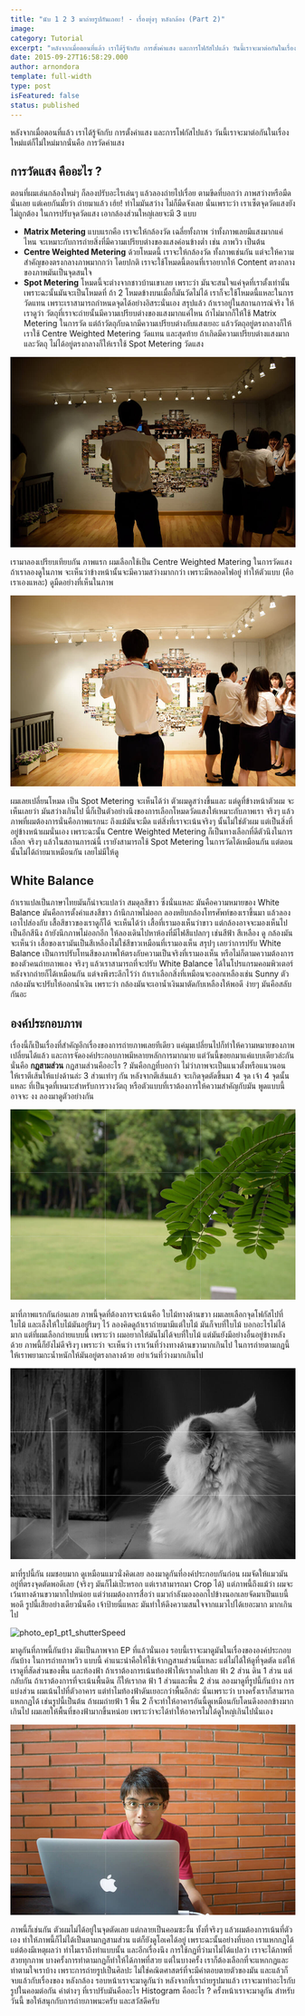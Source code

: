 ```yaml
---
title: "นับ 1 2 3 มาถ่ายรูปกันเถอะ! - เรื่องยุ่งๆ หลังกล้อง (Part 2)"
image:
category: Tutorial
excerpt: "หลังจากเมื่อตอนที่แล้ว เราได้รู้จักกับ การตั้งค่าแสง และการโฟกัสไปแล้ว วันนี้เราจะมาต่อกันในเรื่องใหม่แต่ก็ไม่ใหม่มากนั่นคือ การวัดค่าแสง"
date: 2015-09-27T16:58:29.000
author: arnondora
template: full-width
type: post
isFeatured: false
status: published
---
```


หลังจากเมื่อตอนที่แล้ว เราได้รู้จักกับ การตั้งค่าแสง และการโฟกัสไปแล้ว วันนี้เราจะมาต่อกันในเรื่องใหม่แต่ก็ไม่ใหม่มากนั่นคือ การวัดค่าแสง

## การวัดแสง คืออะไร ?
ตอนที่ผมเล่นกล้องใหม่ๆ ก็ลองปรับอะไรเล่นๆ แล้วลองถ่ายไปเรื่อย ตามขีดที่บอกว่า ภาพสว่างหรือมืด นั่นเลย แต่เคยกันมั้ยว่า ถ่ายมาแล้ว เฮ้ย! ทำไมมันสว่าง ไม่ก็มืดจังเลย นั่นเพราะว่า เราเซ็ตจุดวัดแสงยังไม่ถูกต้อง
ในการปรับจุดวัดแสง เอากล้องส่วนใหญ่เลยจะมี 3 แบบ

* **Matrix Metering** แบบแรกคือ เราจะให้กล้องวัด เฉลี่ยทั้งภาพ ว่าทั้งภาพเลยมีแสงมากแค่ไหน จะเหมาะกับการถ่ายสิ่งที่มีความเปรียบต่างของแสงค่อนข้างต่ำ เช่น ภาพวิว เป็นต้น
* **Centre Weighted Metering** ด้วยโหมดนี้ เราจะให้กล้องวัด ทั้งภาพเช่นกัน แต่จะให้ความสำคัญของตรงกลางภาพมากกว่า โดยปกติ เราจะใช้โหมดนี้ตอนที่เราอยากให้ Content ตรงกลางของภาพมันเป็นจุดสนใจ
* **Spot Metering** โหมดนี้จะต่างจากชาวบ้านเขาเลย เพราะว่า มันจะสนใจแค่จุดที่เราตั้งเท่านั้น เพราะฉะนั้นมันจะเป็นโหมดที่ ถ้า 2 โหมดข้างบนเมื่อกี้มันวัดไม่ได้ เราก็จะใช้โหมดนี้แหละในการวัดแทน เพราะเราสามารถกำหนดจุดได้อย่างอิสระนั่นเอง
สรุปแล้ว ถ้าเราอยู่ในสถานการณ์จริง ให้เราดูว่า วัตถุที่เราจะถ่ายนั้นมีความเปรียบต่างของแสงมากแค่ไหน ถ้าไม่มากก็ให้ใช้ Matrix Metering ในการวัด แต่ถ้าวัตถุกับฉากมีความเปรียบต่างกับแสงเยอะ แล้ววัตถุอยู่ตรงกลางก็ให้เราใช้ Centre Weighted Metering วัดแทน และสุดท้าย ถ้าเกิดมีความเปรียบต่างแสงมาก และวัตถุ ไม่ได้อยู่ตรงกลางก็ให้เราใช้ Spot Metering วัดแสง

![photo_ep1_pt2_metering_2](./photo_ep1_pt2_metering_2.jpg)

เรามาลองเปรียบเทียบกัน ภาพแรก ผมเลือกใช้เป็น Centre Weighted Matering ในการวัดแสง ถ้าเราลองดูในภาพ จะเห็นว่าข้างหน้านั้นจะมีความสว่างมากกว่า เพราะมีหลอดไฟอยู่ ทำให้ตัวแบบ (คือเราเองแหละ) ดูมืดอย่างที่เห็นในภาพ

![photo_ep1_pt2_metering_1](./photo_ep1_pt2_metering_1.jpg)

ผมเลยเปลี่ยนโหมด เป็น Spot Metering จะเห็นได้ว่า ตัวผมดูสว่างขึ้นและ แต่ดูที่ข้างหน้าตัวผม จะเห็นเลยว่า มันสว่างเกินไป นี่ก็เป็นตัวอย่างนึงของการเลือกโหมดวัดแสงให้เหมาะกับภาพเรา จริงๆ แล้วภาพที่ผมต้องการนั่นคือภาพแรกนะ ถึงแม้มันจะมืด แต่สิ่งที่เราจะเน้นจริงๆ นั้นไม่ใช่ตัวผม แต่เป็นสิ่งที่อยู่ข้างหน้าผมนั่นเอง เพราะฉะนั้น Centre Weighted Metering ก็เป็นทางเลือกที่ดีตัวนึงในการเลือก จริงๆ แล้วในสถานการณ์นี้ เรายังสามารถใช้ Spot Metering ในการวัดได้เหมือนกัน แต่ตอนนั้นไม่ได้ถ่ายมาเหมือนกัน เลยไม่มีให้ดู


## White Balance
ถ้าเราแปลเป็นภาษาไทยมันก็น่าจะแปลว่า สมดุลสีขาว ซึ่งนั่นแหละ มันคือความหมายของ White Balance มันคือการตั้งค่าแสงสีขาว ถ้านึกภาพไม่ออก ลองหยิบกล้องโทรศัพท์ของเราขึ้นมา แล้วลองเอาไปส่องกับ เสื้อสีขาวของเราดูก็ได้ จะเห็นได้ว่า เสื้อที่เรามองเห็นว่าขาว แต่กล้องอาจจะมองเห็นไปเป็นอีกสีนึง
ถ้ายังนึกภาพไม่ออกอีก ให้ลองเดินไปหาห้องที่มีไฟสีแปลกๆ เช่นสีฟ้า สีเหลือง ดู กล้องมันจะเห็นว่า เสื้อของเรามันเป็นสีเหลืองไม่ใช่สีขาวเหมือนที่เรามองเห็น
สรุปๆ เลยว่าการปรับ White Balance เป็นการปรับโทนสีของภาพให้ตรงกับความเป็นจริงที่เรามองเห็น หรือไม่ก็ตามความต้องการของตัวคนถ่ายภาพเอง จริงๆ แล้วเราสามารถที่จะปรับ White Balance ได้ในโปรแกรมคอมพิวเตอร์หลังจากถ่ายก็ได้เหมือนกัน แต่จงพึงระลึกไว้ว่า ถ้าเราเลือกสิ่งที่เหมือนจะออกเหลืองเช่น Sunny ตัวกล้องมันจะปรับให้ออกน้ำเงิน เพราะว่า กล้องมันจะเอาน้ำเงินมาตัดกับเหลืองให้พอดี ง่ายๆ มันคือสลับกันอะ

## องค์ประกอบภาพ
เรื่องนี้ก็เป็นเรื่องที่สำคัญอีกเรื่องของการถ่ายภาพเลยทีเดียว แค่มุมเปลี่ยนไปก็ทำให้ความหมายของภาพเปลี่ยนได้แล้ว และการจัดองค์ประกอบภาพมีหลายหลักการมากมาย แต่วันนี้ขอยกมาแค่แบบเดียวล่ะกัน นั่นคือ **กฏสามส่วน**
กฏสามส่วนคืออะไร ? มันคือกฏที่บอกว่า ไม่ว่าภาพจะเป็นแนวตั้งหรือแนวนอน ให้เราตีเส้นให้แบ่งด้านล่ะ 3 ส่วนเท่าๆ กัน หลังจากตีเส้นแล้ว จะเกิดจุดตัดขึ้นมา 4 จุด เจ้า 4 จุดนั้นแหละ ที่เป็นจุดที่เหมาะสำหรับการวางวัตถุ หรือตัวแบบที่เราต้องการให้ความสำคัญกับมัน พูดแบบนี้อาจจะ งง ลองมาดูตัวอย่างกัน

![photo_ep1_pt2_content_1](./photo_ep1_pt2_content_1.jpg)

มาที่ภาพแรกกันก่อนเลย ภาพนี้จุดที่ต้องการจะเน้นคือ ใบไม้ทางด้านขวา ผมเลยเลือกจุดโฟกัสไปที่ใบไม้ และเล็งให้ใบไม้มันอยู่ริมๆ ไว้ ลองคิดดูถ้าเราถ่ายมามีแต่ใบไม้ มันก็จบที่ใบไม้ บอกอะไรไม่ได้มาก แต่ที่ผมเลือกถ่ายแบบนี้ เพราะว่า ผมอยากให้มันไม่ได้จบที่ใบไม้ แต่มันยังมีอย่างอื่นอยู่ข้างหลังด้วย ภาพนี้ก็ยังไม่ดีจริงๆ เพราะว่า จะเห็นว่า เราเว้นที่ว่างทางด้านขวามากเกินไป ในการถ่ายตามกฏนี้ ให้เราพยามกะน้ำหนักให้มันอยู่ตรงกลางด้วย อย่าเว้นที่ว่างมากเกินไป

![photo_ep1_pt2_content_2](./photo_ep1_pt2_content_2.jpg)

มาที่รูปนี้กัน ผมชอบมาก ดูเหมือนแมวนั่งคิดเลย ลองมาดูกันที่องค์ประกอบกันก่อน ผมจัดให้แมวมันอยู่ที่ตรงจุดตัดพอดีเลย (จริงๆ มันก็ไม่เป๊ะหรอก แต่เราสามารถมา Crop ได้) แต่ภาพนี้ถึงแม้ว่า ผมจะเว้นทางด้านขวามากไปหน่อย แต่ว่าผมต้องการสื่อว่า แมวกำลังมองออกไปข้างนอกเลยจัดมาเป็นแบนี้พอดี รูปนี้เสียอย่างเดียวนั่นคือ เจ้าป้ายนี่แหละ มันทำให้ดึงความสนใจจากแมวไปได้เยอะมาก มากเกินไป

![photo_ep1_pt1_shutterSpeed](./photo_ep1_pt1_shutterSpeed-1024x571.jpg)

มาดูกันที่ภาพนี้กันบ้าง มันเป็นภาพจาก EP ที่แล้วนั่นเอง รอบนี้เราจะมาดูมันในเรื่องขององค์ประกอบกันบ้าง ในการถ่ายภาพวิว แบบนี้ คำแนะนำคือให้ใช้เจ้ากฏสามส่วนนี่แหละ แต่ไม่ได้ให้ดูที่จุดตัด แต่ให้เราดูที่สัดส่วนของพื้น และท้องฟ้า ถ้าเราต้องการเน้นท้องฟ้าให้เรากดไปเลย ฟ้า 2 ส่วน ดิน 1 ส่วน แต่กลับกัน ถ้าเราต้องการที่จะเน้นพื้นดิน ก็ให้เรากด ฟ้า 1 ส่วนและพื้น 2 ส่วน ลองมาดูที่รูปนี้กันบ้าง การแบ่งส่วน ผมเน้นไปที่ตัวอาคาร แต่ทำไมท้องฟ้าดันเยอะกว่าพื้นอีกล่ะ นั่นเพราะว่า บางครั้งเราก็สามารถแหกกฏได้ เช่นรูปนี้เป็นต้น ถ้าผมถ่ายฟ้า 1 พื้น 2 ก็จะทำให้อาคารอันนี้ดูเหมือนกับโดนดึงออกข้างมากเกินไป ผมเลยให้พื้นที่ของฟ้ามากขึ้นหน่อย เพราะว่าจะได้ทำให้อาคารไม่ได้ดูใหญ่เกินไปนั่นเอง

![photo_ep1_pt2_content_3](./photo_ep1_pt2_content_3.jpg)

ภาพนี้ก็เช่นกัน ตัวผมไม่ได้อยู่ในจุดตัดเลย แต่กลายเป็นคอมซะงั้น ทั้งที่จริงๆ แล้วผมต้องการเน้นที่ตัวเอง ทำให้ภาพนี้ก็ไม่ได้เป็นตามกฏสามส่วน แต่ก็ยังดูโอเคได้อยู่ เพราะฉะนั้นอย่างที่บอก เราแหกกฏได้ แต่ต้องมีเหตุผลว่า ทำไมเราถึงทำแบบนั้น และอีกเรื่องนึง การใช้กฏที่ว่ามาไม่ได้แปลว่า เราจะได้ภาพที่สวยทุกภาพ บางครั้งการทำตามกฏก็ทำให้ได้ภาพที่สวย แต่ในบางครั้ง เราก็ต้องเลือกที่จะแหกกฏและทำตามใจเราบ้าง เพราะการถ่ายรูปเป็นศิลปะ ไม่ใช่คณิตศาสตร์ที่จะมีคำตอบตายตัวของมัน
และแล้วก็จบแล้วกับเรื่องของ หลังกล้อง รอบหน้าเราจะมาดูกันว่า หลังจากที่เราถ่ายรูปมาแล้ว เราจะมาทำอะไรกับรูปในคอมต่อกัน ค่าต่างๆ ที่เราปรับมันคืออะไร Histogram คืออะไร ? ครั้งหน้าเราจะมาดูกัน สำหรับวันนี้ ขอให้สนุกกับการถ่ายภาพนะครับ และสวัสดีครับ
